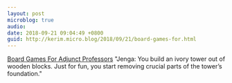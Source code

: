 ```yaml
---
layout: post
microblog: true
audio: 
date: 2018-09-21 09:04:49 +0800
guid: http://kerim.micro.blog/2018/09/21/board-games-for.html
---
```

[Board Games For Adjunct Professors](https://www.mcsweeneys.net/articles/board-games-for-adjunct-professors) "Jenga: You build an ivory tower out of wooden blocks. Just for fun, you start removing crucial parts of the tower’s foundation."
